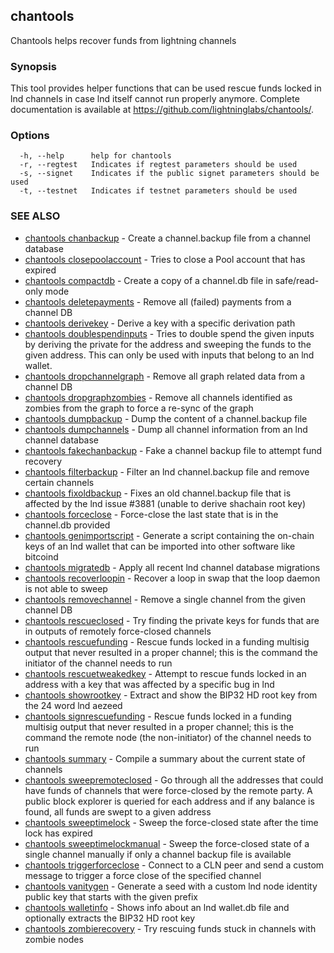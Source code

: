 ## chantools

Chantools helps recover funds from lightning channels

### Synopsis

This tool provides helper functions that can be used rescue
funds locked in lnd channels in case lnd itself cannot run properly anymore.
Complete documentation is available at https://github.com/lightninglabs/chantools/.

### Options

```
  -h, --help      help for chantools
  -r, --regtest   Indicates if regtest parameters should be used
  -s, --signet    Indicates if the public signet parameters should be used
  -t, --testnet   Indicates if testnet parameters should be used
```

### SEE ALSO

* [chantools chanbackup](chantools_chanbackup.md)	 - Create a channel.backup file from a channel database
* [chantools closepoolaccount](chantools_closepoolaccount.md)	 - Tries to close a Pool account that has expired
* [chantools compactdb](chantools_compactdb.md)	 - Create a copy of a channel.db file in safe/read-only mode
* [chantools deletepayments](chantools_deletepayments.md)	 - Remove all (failed) payments from a channel DB
* [chantools derivekey](chantools_derivekey.md)	 - Derive a key with a specific derivation path
* [chantools doublespendinputs](chantools_doublespendinputs.md)	 - Tries to double spend the given inputs by deriving the private for the address and sweeping the funds to the given address. This can only be used with inputs that belong to an lnd wallet.
* [chantools dropchannelgraph](chantools_dropchannelgraph.md)	 - Remove all graph related data from a channel DB
* [chantools dropgraphzombies](chantools_dropgraphzombies.md)	 - Remove all channels identified as zombies from the graph to force a re-sync of the graph
* [chantools dumpbackup](chantools_dumpbackup.md)	 - Dump the content of a channel.backup file
* [chantools dumpchannels](chantools_dumpchannels.md)	 - Dump all channel information from an lnd channel database
* [chantools fakechanbackup](chantools_fakechanbackup.md)	 - Fake a channel backup file to attempt fund recovery
* [chantools filterbackup](chantools_filterbackup.md)	 - Filter an lnd channel.backup file and remove certain channels
* [chantools fixoldbackup](chantools_fixoldbackup.md)	 - Fixes an old channel.backup file that is affected by the lnd issue #3881 (unable to derive shachain root key)
* [chantools forceclose](chantools_forceclose.md)	 - Force-close the last state that is in the channel.db provided
* [chantools genimportscript](chantools_genimportscript.md)	 - Generate a script containing the on-chain keys of an lnd wallet that can be imported into other software like bitcoind
* [chantools migratedb](chantools_migratedb.md)	 - Apply all recent lnd channel database migrations
* [chantools recoverloopin](chantools_recoverloopin.md)	 - Recover a loop in swap that the loop daemon is not able to sweep
* [chantools removechannel](chantools_removechannel.md)	 - Remove a single channel from the given channel DB
* [chantools rescueclosed](chantools_rescueclosed.md)	 - Try finding the private keys for funds that are in outputs of remotely force-closed channels
* [chantools rescuefunding](chantools_rescuefunding.md)	 - Rescue funds locked in a funding multisig output that never resulted in a proper channel; this is the command the initiator of the channel needs to run
* [chantools rescuetweakedkey](chantools_rescuetweakedkey.md)	 - Attempt to rescue funds locked in an address with a key that was affected by a specific bug in lnd
* [chantools showrootkey](chantools_showrootkey.md)	 - Extract and show the BIP32 HD root key from the 24 word lnd aezeed
* [chantools signrescuefunding](chantools_signrescuefunding.md)	 - Rescue funds locked in a funding multisig output that never resulted in a proper channel; this is the command the remote node (the non-initiator) of the channel needs to run
* [chantools summary](chantools_summary.md)	 - Compile a summary about the current state of channels
* [chantools sweepremoteclosed](chantools_sweepremoteclosed.md)	 - Go through all the addresses that could have funds of channels that were force-closed by the remote party. A public block explorer is queried for each address and if any balance is found, all funds are swept to a given address
* [chantools sweeptimelock](chantools_sweeptimelock.md)	 - Sweep the force-closed state after the time lock has expired
* [chantools sweeptimelockmanual](chantools_sweeptimelockmanual.md)	 - Sweep the force-closed state of a single channel manually if only a channel backup file is available
* [chantools triggerforceclose](chantools_triggerforceclose.md)	 - Connect to a CLN peer and send a custom message to trigger a force close of the specified channel
* [chantools vanitygen](chantools_vanitygen.md)	 - Generate a seed with a custom lnd node identity public key that starts with the given prefix
* [chantools walletinfo](chantools_walletinfo.md)	 - Shows info about an lnd wallet.db file and optionally extracts the BIP32 HD root key
* [chantools zombierecovery](chantools_zombierecovery.md)	 - Try rescuing funds stuck in channels with zombie nodes

